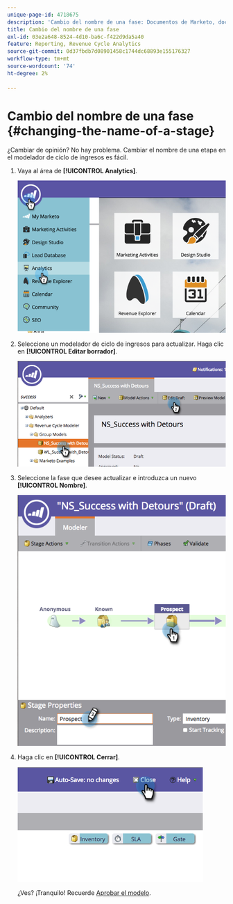 ```yaml
---
unique-page-id: 4718675
description: 'Cambio del nombre de una fase: Documentos de Marketo, documentación del producto'
title: Cambio del nombre de una fase
exl-id: 03e2a648-8524-4d10-ba6c-f422d9da5a40
feature: Reporting, Revenue Cycle Analytics
source-git-commit: 0d37fbdb7d08901458c1744dc68893e155176327
workflow-type: tm+mt
source-wordcount: '74'
ht-degree: 2%

---
```


# Cambio del nombre de una fase {#changing-the-name-of-a-stage}

¿Cambiar de opinión? No hay problema. Cambiar el nombre de una etapa en el modelador de ciclo de ingresos es fácil.

1. Vaya al área de **[!UICONTROL Analytics]**.

   ![](assets/image2015-4-27-23-3a18-3a34.png)

1. Seleccione un modelador de ciclo de ingresos para actualizar. Haga clic en **[!UICONTROL Editar borrador]**.

   ![](assets/image2015-4-27-17-3a36-3a33.png)

1. Seleccione la fase que desee actualizar e introduzca un nuevo **[!UICONTROL Nombre]**.

   ![](assets/image2015-4-27-17-3a40-3a46.png)

1. Haga clic en **[!UICONTROL Cerrar]**.

   ![](assets/image2015-4-27-17-3a41-3a51.png)

   ¿Ves? ¡Tranquilo! Recuerde [Aprobar el modelo](/help/marketo/product-docs/reporting/revenue-cycle-analytics/revenue-cycle-models/approve-unapprove-a-revenue-model.md).
